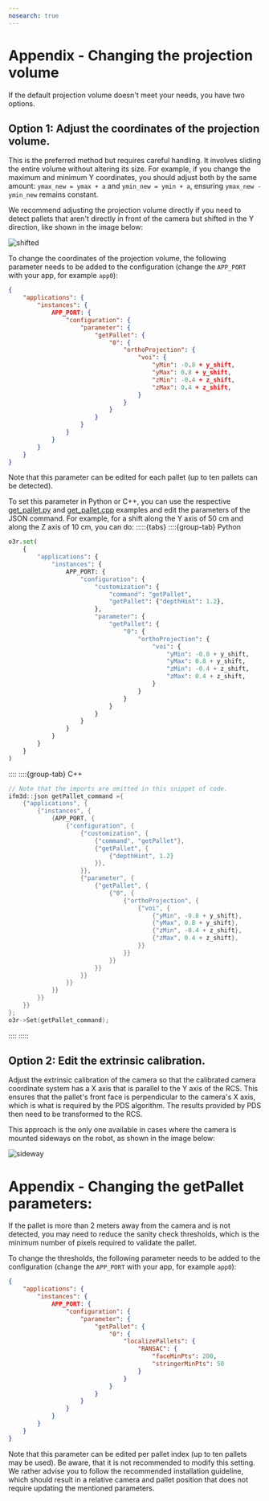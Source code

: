 ```yaml
---
nosearch: true
---
```


# Appendix - Changing the projection volume

If the default projection volume doesn't meet your needs, you have two options.

## Option 1: Adjust the coordinates of the projection volume.
  
This is the preferred method but requires careful handling. It involves sliding the entire volume without altering its size. For example, if you change the maximum and minimum Y coordinates, you should adjust both by the same amount: `ymax_new = ymax + a` and `ymin_new = ymin + a`, ensuring `ymax_new - ymin_new` remains constant.


We recommend adjusting the projection volume directly if you need to detect pallets that aren't directly in front of the camera but shifted in the Y direction, like shown in the image below:

![shifted](./resources/shifted.svg)

To change the coordinates of the projection volume, the following parameter needs to be added to the configuration (change the `APP_PORT` with your app, for example `app0`):

```json
{
    "applications": {
        "instances": {
            APP_PORT: {
                "configuration": {
                    "parameter": {
                        "getPallet": {
                            "0": {
                                "orthoProjection": {
                                    "voi": {
                                        "yMin": -0.8 + y_shift,
                                        "yMax": 0.8 + y_shift,
                                        "zMin": -0.4 + z_shift,
                                        "zMax": 0.4 + z_shift,
                                    }
                                }
                            }
                        }
                    }
                }
            }
        }
    }
}
```

Note that this parameter can be edited for each pallet (up to ten pallets can be detected).

To set this parameter in Python or C++, you can use the respective [get_pallet.py](../Python/get_pallet.py) and [get_pallet.cpp](../Cpp/get_pallet.cpp) examples and edit the parameters of the JSON command. For example, for a shift along the Y axis of 50 cm and along the Z axis of 10 cm, you can do:
:::::{tabs}
::::{group-tab} Python
```python
o3r.set(
    {
        "applications": {
            "instances": {
                APP_PORT: {
                    "configuration": {
                        "customization": {
                            "command": "getPallet",
                            "getPallet": {"depthHint": 1.2},
                        },
                        "parameter": {
                            "getPallet": {
                                "0": {
                                    "orthoProjection": {
                                        "voi": {
                                            "yMin": -0.8 + y_shift,
                                            "yMax": 0.8 + y_shift,
                                            "zMin": -0.4 + z_shift,
                                            "zMax": 0.4 + z_shift,
                                        }
                                    }
                                }
                            }
                        }
                    }
                }
            }
        }
    }
)

```
::::
::::{group-tab} C++
```cpp
// Note that the imports are omitted in this snippet of code.
ifm3d::json getPallet_command ={
    {"applications", {
        {"instances", {
            {APP_PORT, {
                {"configuration", {
                    {"customization", {
                        {"command", "getPallet"},
                        {"getPallet", {
                            {"depthHint", 1.2}
                        }},
                    }},
                    {"parameter", {
                        {"getPallet", {
                            {"0", {
                                {"orthoProjection", {
                                    {"voi", {
                                        {"yMin", -0.8 + y_shift},
                                        {"yMax", 0.8 + y_shift},
                                        {"zMin", -0.4 + z_shift},
                                        {"zMax", 0.4 + z_shift},
                                    }}
                                }}
                            }}
                        }}
                    }}
                }}
            }}
        }}
    }}
};
o3r->Set(getPallet_command);
```
::::
:::::

## Option 2: Edit the extrinsic calibration.

Adjust the extrinsic calibration of the camera so that the calibrated camera coordinate system has a X axis that is parallel to the Y axis of the RCS.
This ensures that the pallet's front face is perpendicular to the camera's X axis, which is what is required by the PDS algorithm.
The results provided by PDS then need to be transformed to the RCS.

This approach is the only one available in cases where the camera is mounted sideways on the robot, as shown in the image below:

![sideway](./resources/sideway.svg)

# Appendix - Changing the getPallet parameters:

If the pallet is more than 2 meters away from the camera and is not detected, you may need to reduce the sanity check thresholds, which is the minimum number of pixels required to validate the pallet.

To change the thresholds, the following parameter needs to be added to the configuration (change the `APP_PORT` with your app, for example `app0`):

```json
{
    "applications": {
        "instances": {
            APP_PORT: {
                "configuration": {
                    "parameter": {
                        "getPallet": {
                            "0": {
                                "localizePallets": {
                                    "RANSAC": {
                                        "faceMinPts": 200,
                                        "stringerMinPts": 50
                                    }
                                }
                            }
                        }
                    }
                }
            }
        }
    }
}
```

Note that this parameter can be edited per pallet index (up to ten pallets may be used).
Be aware, that it is not recommended to modify this setting. We rather advise you to follow the recommended installation guideline, which should result in a relative camera and pallet position that does not require updating the mentioned parameters.
